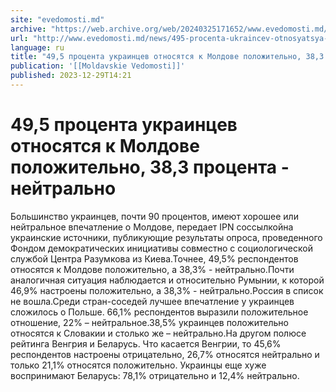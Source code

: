 ```yaml
---
site: "evedomosti.md"
archive: "https://web.archive.org/web/20240325171652/www.evedomosti.md/news/495-procenta-ukraincev-otnosyatsya-k-moldove-polozhitelno-38"
url: "http://www.evedomosti.md/news/495-procenta-ukraincev-otnosyatsya-k-moldove-polozhitelno-38"
language: ru
title: "49,5 процента украинцев относятся к Молдове положительно, 38,3 процента - нейтрально"
publication: '[[Moldavskie Vedomosti]]'
published: 2023-12-29T14:21
---
```


# 49,5 процента украинцев относятся к Молдове положительно, 38,3 процента - нейтрально

Большинство украинцев, почти 90 процентов, имеют хорошее или нейтральное впечатление о Молдове, передает IPN соссылкойна украинские источники, публикующие результаты опроса, проведенного Фондом демократических инициативы совместно с социологической службой Центра Разумкова из Киева.Точнее, 49,5% респондентов относятся к Молдове положительно, а 38,3% - нейтрально.Почти аналогичная ситуация наблюдается и относительно Румынии, к которой 46,9% настроены положительно, а 38,3% - нейтрально.Россия в список не вошла.Среди стран-соседей лучшее впечатление у украинцев сложилось о Польше. 66,1% респондентов выразили положительное отношение, 22% – нейтральное.38,5% украинцев положительно относятся к Словакии и столько же – нейтрально.На другом полюсе рейтинга Венгрия и Беларусь. Что касается Венгрии, то 45,6% респондентов настроены отрицательно, 26,7% относятся нейтрально и только 21,1% относятся положительно. Украинцы еще хуже воспринимают Беларусь: 78,1% отрицательно и 12,4% нейтрально.